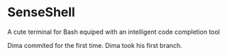 # SenseShell
A cute terminal for Bash equiped with an  intelligent code completion tool


Dima commited for the first time.
Dima took his first branch.